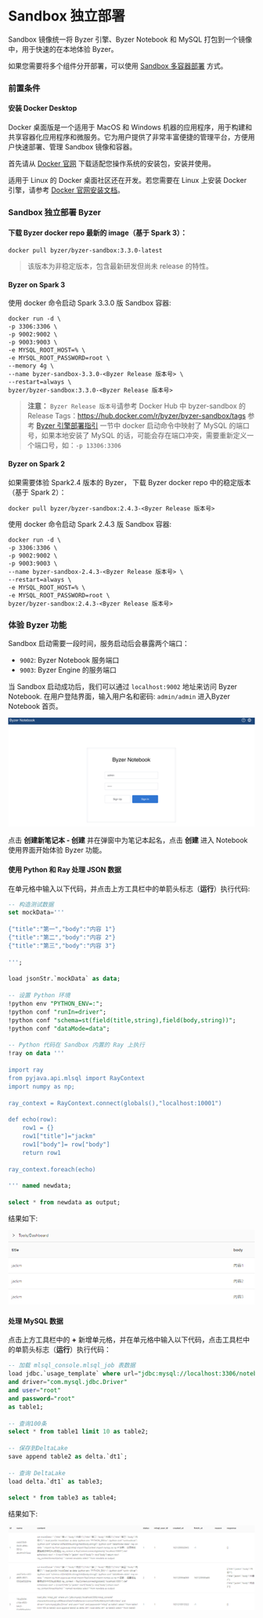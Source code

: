 # Sandbox 独立部署

Sandbox 镜像统一将 Byzer 引擎、Byzer Notebook 和 MySQL 打包到一个镜像中，用于快速的在本地体验 Byzer。

如果您需要将多个组件分开部署，可以使用  [Sandbox 多容器部署](/byzer-lang/zh-cn/installation/containerized-deployment/muti-continer.md) 方式。

### 前置条件

#### 安装 Docker Desktop

Docker 桌面版是一个适用于 MacOS 和 Windows 机器的应用程序，用于构建和共享容器化应用程序和微服务。它为用户提供了非常丰富便捷的管理平台，方便用户快速部署、管理 Sandbox 镜像和容器。

首先请从 [Docker 官网](https://www.docker.com/products/docker-desktop) 下载适配您操作系统的安装包，安装并使用。

适用于 Linux 的 Docker 桌面社区还在开发。若您需要在 Linux 上安装 Docker 引擎，请参考 [Docker 官网安装文档](https://docs.docker.com/engine/install/ubuntu/)。

### Sandbox 独立部署 Byzer

#### 下载 Byzer docker repo 最新的 image（基于 Spark 3）：

```shell
docker pull byzer/byzer-sandbox:3.3.0-latest
```
> 该版本为非稳定版本，包含最新研发但尚未 release 的特性。

#### Byzer on Spark 3

使用 docker 命令启动 Spark 3.3.0 版 Sandbox 容器:

```shell
docker run -d \
-p 3306:3306 \
-p 9002:9002 \
-p 9003:9003 \
-e MYSQL_ROOT_HOST=% \
-e MYSQL_ROOT_PASSWORD=root \
--memory 4g \
--name byzer-sandbox-3.3.0-<Byzer Release 版本号> \
--restart=always \
byzer/byzer-sandbox:3.3.0-<Byzer Release 版本号>
```

> **注意：**
> `Byzer Release 版本号`请参考 Docker Hub 中  byzer-sandbox 的 Release Tags：https://hub.docker.com/r/byzer/byzer-sandbox/tags
> 参考 [Byzer 引擎部署指引](/byzer-lang/zh-cn/installation/README.md) 一节中
> docker 启动命令中映射了 MySQL 的端口号，如果本地安装了 MySQL 的话，可能会存在端口冲突，需要重新定义一个端口号，如：`-p 13306:3306`


#### Byzer on Spark 2

如果需要体验 Spark2.4 版本的 Byzer， 下载 Byzer docker repo 中的稳定版本（基于 Spark 2）：

```shell
docker pull byzer/byzer-sandbox:2.4.3-<Byzer Release 版本号>
```

使用 docker 命令启动 Spark 2.4.3 版 Sandbox 容器:

```shell
docker run -d \
-p 3306:3306 \
-p 9002:9002 \
-p 9003:9003 \
--name byzer-sandbox-2.4.3-<Byzer Release 版本号> \
--restart=always \
-e MYSQL_ROOT_HOST=% \
-e MYSQL_ROOT_PASSWORD=root \
byzer/byzer-sandbox:2.4.3-<Byzer Release 版本号>
```


### 体验 Byzer 功能

Sandbox 启动需要一段时间，服务启动后会暴露两个端口：
- `9002`: Byzer Notebook 服务端口 
- `9003`: Byzer Engine 的服务端口


当 Sandbox 启动成功后，我们可以通过 `localhost:9002` 地址来访问 Byzer Notebook. 在用户登陆界面，输入用户名和密码: `admin/admin` 进入Byzer Notebook 首页。

<p align="center">
    <img src="/byzer-lang/zh-cn/installation/server/images/login.png" alt="name"  width="800"/>
</p>


点击 **创建新笔记本 - 创建** 并在弹窗中为笔记本起名，点击 **创建** 进入 Notebook 使用界面开始体验 Byzer 功能。

#### 使用 Python 和 Ray 处理 JSON 数据

在单元格中输入以下代码，并点击上方工具栏中的单箭头标志（**运行**）执行代码:

```sql
-- 构造测试数据
set mockData='''

{"title":"第一","body":"内容 1"}
{"title":"第二","body":"内容 2"}
{"title":"第三","body":"内容 3"}

''';

load jsonStr.`mockData` as data;

-- 设置 Python 环境 
!python env "PYTHON_ENV=:";
!python conf "runIn=driver";
!python conf "schema=st(field(title,string),field(body,string))";
!python conf "dataMode=data";

-- Python 代码在 Sandbox 内置的 Ray 上执行
!ray on data '''

import ray
from pyjava.api.mlsql import RayContext
import numpy as np;

ray_context = RayContext.connect(globals(),"localhost:10001")

def echo(row):
    row1 = {}
    row1["title"]="jackm"
    row1["body"]= row["body"]
    return row1

ray_context.foreach(echo)

''' named newdata;

select * from newdata as output;
```

结果如下:

  <img src="/byzer-lang/zh-cn/installation/containerized-deployment/images/python-ray-result.PNG" alt="Python-Ray 结果"/>

#### 处理 MySQL 数据

点击上方工具栏中的 **+** 新增单元格，并在单元格中输入以下代码，点击工具栏中的单箭头标志（**运行**）执行代码：

 ```sql
-- 加载 mlsql_console.mlsql_job 表数据
load jdbc.`usage_template` where url="jdbc:mysql://localhost:3306/notebook?characterEncoding=utf8&zeroDateTimeBehavior=convertToNull&tinyInt1isBit=false"
 and driver="com.mysql.jdbc.Driver"
 and user="root"
 and password="root"
 as table1;
 
-- 查询100条
select * from table1 limit 10 as table2;

-- 保存到DeltaLake
save append table2 as delta.`dt1`;

-- 查询 DeltaLake 
load delta.`dt1` as table3;
 
select * from table3 as table4;
 ```

结果如下:

  <img src="/byzer-lang/zh-cn/installation/containerized-deployment/images/mysql-deltalake.PNG" alt="MySQL-deltalake"/>
